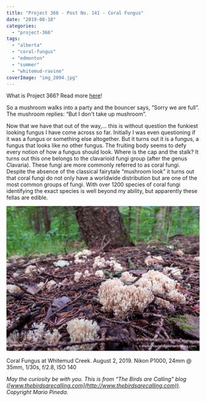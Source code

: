 ```yaml
---
title: "Project 366 - Post No. 141 - Coral Fungus"
date: "2019-08-18"
categories: 
  - "project-366"
tags: 
  - "alberta"
  - "coral-fungus"
  - "edmonton"
  - "summer"
  - "whitemud-ravine"
coverImage: "img_2094.jpg"
---
```


What is Project 366? Read more [here](https://thebirdsarecalling.com/2019/03/29/project-366/)!

So a mushroom walks into a party and the bouncer says, “Sorry we are full”. The mushroom replies: “But I don't take up mushroom”.

Now that we have that out of the way,... this is without question the funkiest looking fungus I have come across so far. Initially I was even questioning if it was a fungus or something else altogether. But it turns out it is a fungus, a fungus that looks like no other fungus. The fruiting body seems to defy every notion of how a fungus should look. Where is the cap and the stalk? It turns out this one belongs to the clavarioid fungi group (after the genus Clavaria). These fungi are more commonly referred to as coral fungi. Despite the absence of the classical fairytale “mushroom look” it turns out that coral fungi do not only have a worldwide distribution but are one of the most common groups of fungi. With over 1200 species of coral fungi identifying the exact species is well beyond my ability, but apparently these fellas are edible.

![](images/img_2094.jpg)

Coral Fungus at Whitemud Creek. August 2, 2019. Nikon P1000, 24mm @ 35mm, 1/30s, f/2.8, ISO 140

_May the curiosity be with you. This is from “The Birds are Calling” blog ([www.thebirdsarecalling.com](http://www.thebirdsarecalling.com)). Copyright Mario Pineda._
